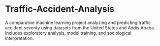 # Traffic-Accident-Analysis
A comparative machine learning project analyzing and predicting traffic accident severity using datasets from the United States and Addis Ababa. Includes exploratory analysis, model training, and sociological interpretation.
